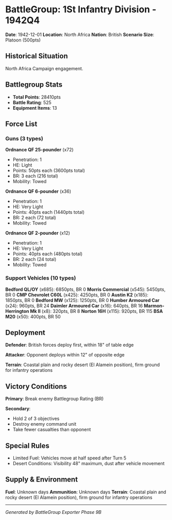 # BattleGroup: 1St Infantry Division - 1942Q4

**Date**: 1942-12-01
**Location**: North Africa
**Nation**: British
**Scenario Size**: Platoon (500pts)

## Historical Situation

North Africa Campaign engagement.

## Battlegroup Stats

- **Total Points**: 28410pts
- **Battle Rating**: 525
- **Equipment Items**: 13

## Force List

### Guns (3 types)

**Ordnance QF 25-pounder** (x72)
- Penetration: 1
- HE: Light
- Points: 50pts each (3600pts total)
- BR: 3 each (216 total)
- Mobility: Towed

**Ordnance QF 6-pounder** (x36)
- Penetration: 1
- HE: Very Light
- Points: 40pts each (1440pts total)
- BR: 2 each (72 total)
- Mobility: Towed

**Ordnance QF 2-pounder** (x12)
- Penetration: 1
- HE: Very Light
- Points: 40pts each (480pts total)
- BR: 2 each (24 total)
- Mobility: Towed

### Support Vehicles (10 types)

**Bedford QL/OY** (x685): 6850pts, BR 0
**Morris Commercial** (x545): 5450pts, BR 0
**CMP Chevrolet C60L** (x425): 4250pts, BR 0
**Austin K2** (x185): 1850pts, BR 0
**Bedford MW** (x125): 1250pts, BR 0
**Humber Armoured Car** (x24): 960pts, BR 24
**Daimler Armoured Car** (x16): 640pts, BR 16
**Marmon-Herrington Mk II** (x8): 320pts, BR 8
**Norton 16H** (x115): 920pts, BR 115
**BSA M20** (x50): 400pts, BR 50

## Deployment

**Defender**: British forces deploy first, within 18" of table edge

**Attacker**: Opponent deploys within 12" of opposite edge

**Terrain**: Coastal plain and rocky desert (El Alamein position), firm ground for infantry operations

## Victory Conditions

**Primary**: Break enemy Battlegroup Rating (BR)

**Secondary**:
- Hold 2 of 3 objectives
- Destroy enemy command unit
- Take fewer casualties than opponent

## Special Rules

- Limited Fuel: Vehicles move at half speed after Turn 5
- Desert Conditions: Visibility 48" maximum, dust after vehicle movement

## Supply & Environment

**Fuel**: Unknown days
**Ammunition**: Unknown days
**Terrain**: Coastal plain and rocky desert (El Alamein position), firm ground for infantry operations

---

*Generated by BattleGroup Exporter Phase 9B*
